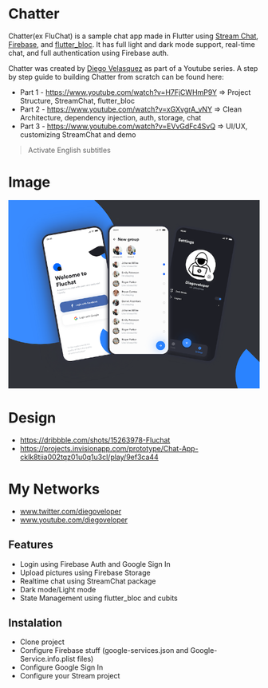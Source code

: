 # Chatter

Chatter(ex FluChat) is a sample chat app made in Flutter using [Stream Chat](https://getstream.io/chat/sdk/flutter/), [Firebase](https://firebase.google.com/), and [flutter_bloc](https://bloclibrary.dev/#/). It has full light and dark mode support, real-time chat, and full authentication using Firebase auth. 

Chatter was created by [Diego Velasquez](http://www.twitter.com/diegoveloper) as part of a Youtube series. A step by step guide to building Chatter from scratch can be found here:
 - Part 1 - https://www.youtube.com/watch?v=H7FjCWHmP9Y => Project Structure, StreamChat, flutter_bloc
- Part 2 - https://www.youtube.com/watch?v=xGXvgrA_vNY => Clean Architecture, dependency injection, auth, storage, chat
- Part 3 - https://www.youtube.com/watch?v=EVvGdFc4SvQ => UI/UX, customizing StreamChat and demo

> Activate English subtitles

# Image

![design](art/fluchat.png?raw=true "Chatter")


# Design 

- https://dribbble.com/shots/15263978-Fluchat
- https://projects.invisionapp.com/prototype/Chat-App-cklk8tiia002tqz01u0q1u3cl/play/9ef3ca44

# My Networks

- www.twitter.com/diegoveloper
- www.youtube.com/diegoveloper

## Features

- Login using Firebase Auth and Google Sign In
- Upload pictures using Firebase Storage
- Realtime chat using StreamChat package
- Dark mode/Light mode
- State Management using flutter_bloc and cubits

## Instalation

- Clone project
- Configure Firebase stuff (google-services.json and Google-Service.info.plist files)
- Configure Google Sign In 
- Configure your Stream project
